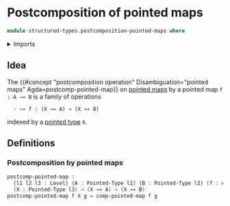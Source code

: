 # Postcomposition of pointed maps

```agda
module structured-types.postcomposition-pointed-maps where
```

<details><summary>Imports</summary>

```agda
open import foundation.universe-levels

open import structured-types.pointed-maps
open import structured-types.pointed-types
```

</details>

## Idea

The {{#concept "postcomposition operation" Disambiguation="pointed maps" Agda=postcomp-pointed-map}} on [pointed maps](structured-types.pointed-maps.md) by a pointed map `f : A →∗ B` is a family of operations

```text
  - ∘∗ f : (X →∗ A) → (X →∗ B)
```

indexed by a [pointed type](structured-types.pointed-types.md) `X`.

## Definitions

### Postcomposition by pointed maps

```agda
postcomp-pointed-map :
  {l1 l2 l3 : Level} {A : Pointed-Type l1} {B : Pointed-Type l2} (f : A →∗ B)
  (X : Pointed-Type l3) → (X →∗ A) → (X →∗ B)
postcomp-pointed-map f X g = comp-pointed-map f g
```
